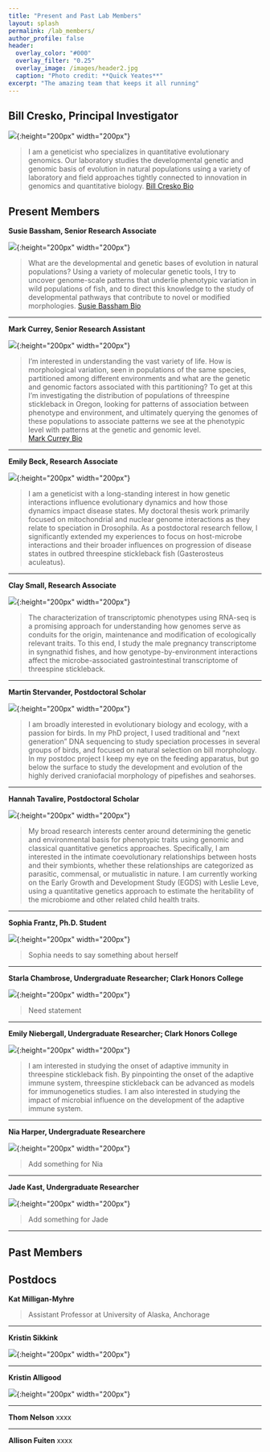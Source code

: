 ```yaml
---
title: "Present and Past Lab Members"
layout: splash
permalink: /lab_members/
author_profile: false
header:
  overlay_color: "#000"
  overlay_filter: "0.25"
  overlay_image: /images/header2.jpg
  caption: "Photo credit: **Quick Yeates**"
excerpt: "The amazing team that keeps it all running"
---
```


## Bill Cresko, Principal Investigator

![](../images/lab_folks/cresko.jpg){:height="200px" width="200px"}
>I am a geneticist who specializes in quantitative evolutionary genomics. Our laboratory studies the developmental genetic and genomic basis of evolution in natural populations using a variety of laboratory and field approaches tightly connected to innovation in genomics and quantitative biology.
[Bill Cresko Bio](../_pages/cresko.md)

## Present Members

**Susie Bassham, Senior Research Associate**

![](../images/lab_folks/bassham.jpg){:height="200px" width="200px"}

> What are the developmental and genetic bases of evolution in natural populations?
Using a variety of molecular genetic tools, I try to uncover genome-scale patterns
that underlie phenotypic variation in wild populations of fish, and to direct this
knowledge to the study of developmental pathways that contribute to novel or modified
morphologies.
[Susie Bassham Bio](../_pages/cresko.md)

____________

**Mark Currey, Senior Research Assistant**

![](../images/lab_folks/Mark3.jpg){:height="200px" width="200px"}

>  I’m interested in understanding the vast variety of life. How is morphological
variation, seen in populations of the same species, partitioned among different
environments and what are the genetic and genomic factors associated with this
partitioning? To get at this I’m investigating the distribution of populations of
threespine stickleback in Oregon, looking for patterns of association between
phenotype and environment, and ultimately querying the genomes of these populations
to associate patterns we see at the phenotypic level with patterns at the genetic
and genomic level.  
[Mark Currey Bio](../_pages/cresko.md)

____________

**Emily Beck, Research Associate**

![](../images/lab_folks/emilybeck.png){:height="200px" width="200px"}

>  I am a geneticist with a long-standing interest in how genetic interactions 
influence evolutionary dynamics and how those dynamics impact disease states. My 
doctoral thesis work primarily focused on mitochondrial and nuclear genome interactions 
as they relate to speciation in Drosophila. As a postdoctoral research fellow, I significantly 
extended my experiences to focus on host-microbe interactions and their broader influences on 
progression of disease states in outbred threespine stickleback fish (Gasterosteus aculeatus).

____________

**Clay Small, Research Associate**

![](../images/lab_folks/clay.png){:height="200px" width="200px"}

> The characterization of transcriptomic phenotypes using RNA-seq is a promising approach for understanding
how genomes serve as conduits for the origin, maintenance and modification of ecologically relevant traits.
To this end, I study the male pregnancy transcriptome in syngnathid fishes, and how genotype-by-environment
interactions affect the microbe-associated gastrointestinal transcriptome of threespine stickleback.

____________

**Martin Stervander, Postdoctoral Scholar**

![](../images/lab_folks/martin.jpg){:height="200px" width="200px"}

> I am broadly interested in evolutionary biology and ecology, with a passion
for birds. In my PhD project, I used traditional and “next generation” DNA
sequencing to study speciation processes in several groups of birds, and
focused on natural selection on bill morphology. In my postdoc project I keep
my eye on the feeding apparatus, but go below the surface to study the
development and evolution of the highly derived craniofacial morphology of
pipefishes and seahorses.

____________

**Hannah Tavalire, Postdoctoral Scholar**

![](../images/lab_folks/hannah.jpg){:height="200px" width="200px"}

> My broad research interests center around determining the genetic and environmental basis for phenotypic 
traits using genomic and classical quantitative genetics approaches. Specifically, I am interested in the 
intimate coevolutionary relationships between hosts and their symbionts, whether these relationships are 
categorized as parasitic, commensal, or mutualistic in nature. I am currently working on the Early Growth 
and Development Study (EGDS) with Leslie Leve, using a quantitative genetics approach to estimate the 
heritability of the microbiome and other related child health traits.

____________

**Sophia Frantz, Ph.D. Student**

![](../images/lab_folks/sophia.jpg){:height="200px" width="200px"}

> Sophia needs to say something about herself

____________

**Starla Chambrose, Undergraduate Researcher; Clark Honors College**

![](../images/lab_folks/starla.jpg){:height="200px" width="200px"}

> Need statement

____________

**Emily Niebergall, Undergraduate Researcher; Clark Honors College**

![](../images/lab_folks/emilyn.jpg){:height="200px" width="200px"}

> I am interested in studying the onset of adaptive immunity in threespine stickleback fish. By pinpointing 
the onset of the adaptive immune system, threespine stickleback can be advanced as models for immunogenetics 
studies. I am also interested in studying the impact of microbial influence on the development of the adaptive 
immune system.

____________

**Nia Harper, Undergraduate Researchere**

![](../images/lab_folks/nia.jpg){:height="200px" width="200px"}

> Add something for Nia

____________

**Jade Kast, Undergraduate Researcher**

![](../images/lab_folks/jade.jpg){:height="200px" width="200px"}

> Add something for Jade

____________

## Past Members

## Postdocs

**Kat Milligan-Myhre**

> Assistant Professor at University of Alaska, Anchorage

____________

**Kristin Sikkink**

![](../images/lab_folks/ksikkink.jpg){:height="200px" width="200px"}

____________

**Kristin Alligood**

![](../images/lab_folks/alligood.jpg){:height="200px" width="200px"}

____________

**Thom Nelson**
xxxx

____________

**Allison Fuiten**
xxxx
